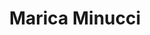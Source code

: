 ---
# Display name
title: Marica Minucci
weight: 33

# Username (this should match the folder name)
authors:
- minucci

# Is this the primary user of the site?
superuser: false

# Role/position
role: Lecturer

# Organizations/Affiliations
organizations:
- name: Northeastern University of London
  url: https://www.nulondon.ac.uk

social:
# - icon: globe
#   icon_pack: fas
#   link: 'https://centra.tecnico.ulisboa.pt/team/?id=4039'
- icon: envelope
  icon_pack: fas
  link: 'mailto:marica.minucci@nulondon.ac.uk'
- icon: google-scholar
  icon_pack: ai
  link: https://scholar.google.com/citations?user=G2u3vWQAAAAJ&hl=en&oi=sra
- icon: orcid
  icon_pack: fab
  link: https://orcid.org/0000-0002-7095-5115
# - icon: github
#   icon_pack: fab
#   link: https://github.com/dmhilditch

# Link to a PDF of your resume/CV from the About widget.
# To enable, copy your resume/CV to `static/files/cv.pdf` and uncomment the lines below.
# - icon: cv
#   icon_pack: ai
#   link: files/cv.pdf


# Highlight the author in author lists? (true/false)
highlight_name: true

# Organizational groups that you belong to (for People widget)
#   Set this to `[]` or comment out if you are not using People widget.
user_groups:
- Researchers
---